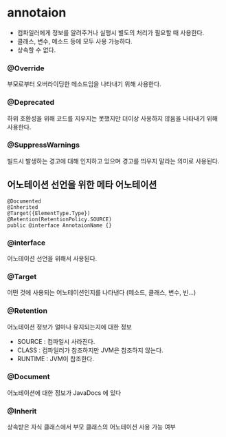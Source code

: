 # annotaion
- 컴파일러에게 정보를 알려주거나 실행시 별도의 처리가 필요할 때 사용한다.
- 클래스, 변수, 메소드 등에 모두 사용 가능하다.
- 상속할 수 없다.

### @Override
부모로부터 오버라이딩한 메소드임을 나타내기 위해 사용한다.

### @Deprecated
하위 호환성을 위해 코드를 지우지는 못했지만 더이상 사용하지 않음을 나타내기 위해 사용한다. 

### @SuppressWarnings
빌드시 발생하는 경고에 대해 인지하고 있으며 경고를 띄우지 말라는 의미로 사용된다.

## 어노테이션 선언을 위한 메타 어노테이션
```commandline
@Documented
@Inherited
@Target({ElementType.Type})
@Retention(RetentionPolicy.SOURCE)
public @interface AnnotaionName {}
```
### @interface
어노테이션 선언을 위해서 사용된다.
### @Target
어떤 것에 사용되는 어노테이션인지를 나타낸다 (메소드, 클래스, 변수, 빈...)
### @Retention
어노테이션 정보가 얼마나 유지되는지에 대한 정보
- SOURCE : 컴파일시 사라진다.
- CLASS : 컴파일러가 참조하지만 JVM은 참조하지 않는다.
- RUNTIME : JVM이 참조한다. 
### @Document
어노테이션에 대한 정보가 JavaDocs 에 있다
### @Inherit
상속받은 자식 클래스에서 부모 클래스의 어노테이션 사용 가능 여부
